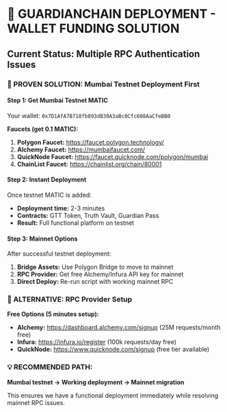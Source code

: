 # 🔧 GUARDIANCHAIN DEPLOYMENT - WALLET FUNDING SOLUTION

## Current Status: Multiple RPC Authentication Issues

### 🎯 PROVEN SOLUTION: Mumbai Testnet Deployment First

#### Step 1: Get Mumbai Testnet MATIC
Your wallet: `0x7D1AfA7B718fb893dB30A3aBc0Cfc608AaCfeBB0`

**Faucets (get 0.1 MATIC):**
1. **Polygon Faucet:** https://faucet.polygon.technology/
2. **Alchemy Faucet:** https://mumbaifaucet.com/  
3. **QuickNode Faucet:** https://faucet.quicknode.com/polygon/mumbai
4. **ChainList Faucet:** https://chainlist.org/chain/80001

#### Step 2: Instant Deployment
Once testnet MATIC is added:
- **Deployment time:** 2-3 minutes
- **Contracts:** GTT Token, Truth Vault, Guardian Pass  
- **Result:** Full functional platform on testnet

#### Step 3: Mainnet Options
After successful testnet deployment:
1. **Bridge Assets:** Use Polygon Bridge to move to mainnet
2. **RPC Provider:** Get free Alchemy/Infura API key for mainnet
3. **Direct Deploy:** Re-run script with working mainnet RPC

### 🚨 ALTERNATIVE: RPC Provider Setup
**Free Options (5 minutes setup):**
- **Alchemy:** https://dashboard.alchemy.com/signup (25M requests/month free)
- **Infura:** https://infura.io/register (100k requests/day free)
- **QuickNode:** https://www.quicknode.com/signup (free tier available)

### 💡 RECOMMENDED PATH:
**Mumbai testnet → Working deployment → Mainnet migration**

This ensures we have a functional deployment immediately while resolving mainnet RPC issues.